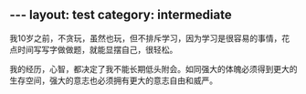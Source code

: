 ﻿﻿---
layout: test
category: intermediate
---
我10岁之前，不贪玩，虽然也玩，但不排斥学习，因为学习是很容易的事情，花点时间写写字做做题，就能显摆自己，很轻松。

我的经历，心智，都决定了我不能长期低头附会。如同强大的体魄必须得到更大的生存空间，强大的意志也必须拥有更大的意志自由和威严。